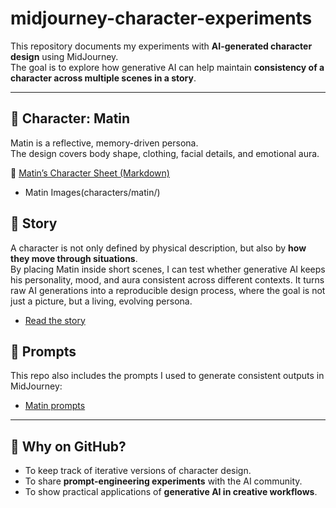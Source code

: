 # midjourney-character-experiments

This repository documents my experiments with **AI-generated character design** using MidJourney.  
The goal is to explore how generative AI can help maintain **consistency of a character across multiple scenes in a story**.

---

## 🌿 Character: Matin
Matin is a reflective, memory-driven persona.  
The design covers body shape, clothing, facial details, and emotional aura.

📄 [Matin’s Character Sheet (Markdown)](characters/matin/description.md)
- Matin Images(characters/matin/)

## 📖 Story
A character is not only defined by physical description, but also by **how they move through situations**.  
By placing Matin inside short scenes, I can test whether generative AI keeps his personality, mood, and aura consistent across different contexts.
It turns raw AI generations into a reproducible design process, where the goal is not just a picture, but a living, evolving persona.
- [Read the story](story.txt)

## 🎨 Prompts
This repo also includes the prompts I used to generate consistent outputs in MidJourney:  
- [Matin prompts](characters/matin/matin_prompts.txt)

--- 

## 📌 Why on GitHub?
- To keep track of iterative versions of character design.  
- To share **prompt-engineering experiments** with the AI community.  
- To show practical applications of **generative AI in creative workflows**.

